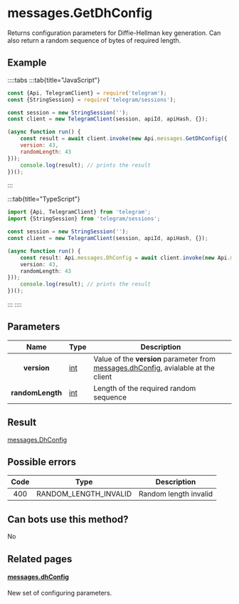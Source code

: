 # messages.GetDhConfig

Returns configuration parameters for Diffie-Hellman key generation. Can also return a random sequence of bytes of required length.



## Example

::::tabs
:::tab{title="JavaScript"}
```js
const {Api, TelegramClient} = require('telegram');
const {StringSession} = require('telegram/sessions');

const session = new StringSession('');
const client = new TelegramClient(session, apiId, apiHash, {});

(async function run() {
    const result = await client.invoke(new Api.messages.GetDhConfig({
    version: 43,
    randomLength: 43
}));
    console.log(result); // prints the result
})();
```
:::

:::tab{title="TypeScript"}
```ts
import {Api, TelegramClient} from 'telegram';
import {StringSession} from 'telegram/sessions';

const session = new StringSession('');
const client = new TelegramClient(session, apiId, apiHash, {});

(async function run() {
    const result: Api.messages.DhConfig = await client.invoke(new Api.messages.GetDhConfig({
    version: 43,
    randomLength: 43
}));
    console.log(result); // prints the result
})();
```
:::
::::



## Parameters

| Name | Type | Description |
| :--: | ---- | ----------- |
| **version** | [int](https://core.telegram.org/type/int) | Value of the **version** parameter from [messages.dhConfig](https://core.telegram.org/constructor/messages.dhConfig), avialable at the client 
| **randomLength** | [int](https://core.telegram.org/type/int) | Length of the required random sequence 


## Result

[messages.DhConfig](https://core.telegram.org/type/messages.DhConfig)



## Possible errors

| Code | Type | Description |
| :--: | ---- | ----------- |
| 400 | RANDOM\_LENGTH\_INVALID | Random length invalid 


## Can bots use this method?

No

## Related pages

#### [messages.dhConfig](https://core.telegram.org/constructor/messages.dhConfig)

New set of configuring parameters.




